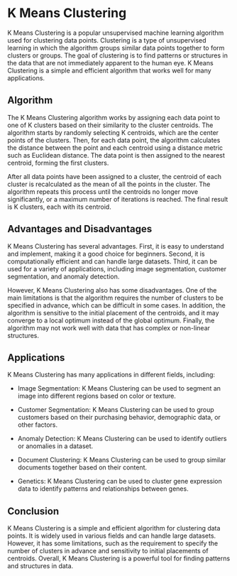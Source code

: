 # K Means Clustering

K Means Clustering is a popular unsupervised machine learning algorithm used for clustering data points. Clustering is a type of unsupervised learning in which the algorithm groups similar data points together to form clusters or groups. The goal of clustering is to find patterns or structures in the data that are not immediately apparent to the human eye. K Means Clustering is a simple and efficient algorithm that works well for many applications.

## Algorithm

The K Means Clustering algorithm works by assigning each data point to one of K clusters based on their similarity to the cluster centroids. The algorithm starts by randomly selecting K centroids, which are the center points of the clusters. Then, for each data point, the algorithm calculates the distance between the point and each centroid using a distance metric such as Euclidean distance. The data point is then assigned to the nearest centroid, forming the first clusters. 

After all data points have been assigned to a cluster, the centroid of each cluster is recalculated as the mean of all the points in the cluster. The algorithm repeats this process until the centroids no longer move significantly, or a maximum number of iterations is reached. The final result is K clusters, each with its centroid.

## Advantages and Disadvantages

K Means Clustering has several advantages. First, it is easy to understand and implement, making it a good choice for beginners. Second, it is computationally efficient and can handle large datasets. Third, it can be used for a variety of applications, including image segmentation, customer segmentation, and anomaly detection.

However, K Means Clustering also has some disadvantages. One of the main limitations is that the algorithm requires the number of clusters to be specified in advance, which can be difficult in some cases. In addition, the algorithm is sensitive to the initial placement of the centroids, and it may converge to a local optimum instead of the global optimum. Finally, the algorithm may not work well with data that has complex or non-linear structures.

## Applications

K Means Clustering has many applications in different fields, including:

- Image Segmentation: K Means Clustering can be used to segment an image into different regions based on color or texture.

- Customer Segmentation: K Means Clustering can be used to group customers based on their purchasing behavior, demographic data, or other factors.

- Anomaly Detection: K Means Clustering can be used to identify outliers or anomalies in a dataset.

- Document Clustering: K Means Clustering can be used to group similar documents together based on their content.

- Genetics: K Means Clustering can be used to cluster gene expression data to identify patterns and relationships between genes.

## Conclusion

K Means Clustering is a simple and efficient algorithm for clustering data points. It is widely used in various fields and can handle large datasets. However, it has some limitations, such as the requirement to specify the number of clusters in advance and sensitivity to initial placements of centroids. Overall, K Means Clustering is a powerful tool for finding patterns and structures in data.
